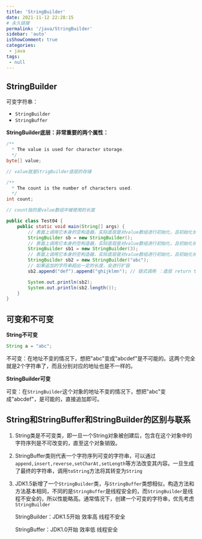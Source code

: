 ```yaml
---
title: 'StringBuilder'
date: 2021-11-12 22:28:15
# 永久链接
permalink: '/java/StringBuilder'
sidebar: 'auto'
isShowComment: true
categories:
 - java
tags:
 - null
---
```




## StringBuilder

可变字符串：

-   `StringBuilder`
-   `StringBuffer`



**StringBuilder底层：非常重要的两个属性：**

```java
/**
  * The value is used for character storage.
  */
byte[] value;

// value就是StrigBuilder底层的存储
```

```java
/**
  * The count is the number of characters used.
  */
int count;

// count指的是value数组中被使用的长度
```



```java
public class Test04 {
    public static void main(String[] args) {
        // 表面上调用它本身的空构造器，实际底层是对value数组进行初始化，且初始化长度为16
        StringBuilder sb = new StringBuilder();
        // 表面上调用它本身的空构造器，实际底层是对value数组进行初始化，且初始化长度为传入的3
        StringBuilder sb1 = new StringBuilder(3);
        // 表面上调用它本身的空构造器，实际底层是对value数组进行初始化，且初始化长度为你传入的字符串的长度加上16
        StringBuilder sb2 = new StringBuilder("abc");
        // 如果追加的字符串超出一定的长度，会进行扩容
        sb2.append("def").append("ghijklmn"); // 链式调用 ：底层 return this;

        System.out.println(sb2);
        System.out.println(sb2.length());
    }
}

```



## 可变和不可变

**String不可变**

```java
String a = "abc";
```

不可变：在地址不变的情况下，想把"abc"变成"abcdef"是不可能的。这两个完全就是2个字符串了，而且分别对应的地址也是不一样的。



**StringBuilder可变**

可变：在`StringBuilder`这个对象的地址不变的情况下，想把"abc"变成"abcdef"，是可能的，直接追加即可。



## String和StringBuffer和StringBuilder的区别与联系

1.   String类是不可变类，即一旦一个String对象被创建后，包含在这个对象中的字符序列是不可改变的，直至这个对象销毁。

2.   StringBuffer类则代表一个字符序列可变的字符串，可以通过`append,insert,reverse,setCharAt,setLength`等方法改变其内容。一旦生成了最终的字符串，调用`toString`方法将其转变为`String`

3.   JDK1.5新增了一个`StringBuilder`类，与`StringBuffer`类想相似，构造方法和方法基本相同，不同的是`StringBuffer`是线程安全的，而`StringBuilder`是线程不安全的，所以性能略高。通常情况下，创建一个可变的字符串，优先考虑`StringBuilder`

     StringBuilder：JDK1.5开始  效率高  线程不安全

     StringBuffer：JDK1.0开始  效率低  线程安全